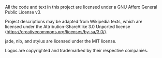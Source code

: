 All the code and text in this project are licensed under a GNU Affero General Public License v3.

Project descriptions may be adapted from Wikipedia texts, which are licensed under the Attribution-ShareAlike 3.0 Unported license (https://creativecommons.org/licenses/by-sa/3.0/).

jade, nib, and stylus are licensed under the MIT license.

Logos are copyrighted and trademarked by their respective companies.
